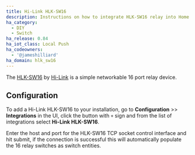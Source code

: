 ```yaml
---
title: Hi-Link HLK-SW16
description: Instructions on how to integrate HLK-SW16 relay into Home Assistant.
ha_category:
  - DIY
  - Switch
ha_release: 0.84
ha_iot_class: Local Push
ha_codeowners:
  - '@jameshilliard'
ha_domain: hlk_sw16
---
```


The [HLK-SW16](http://www.hlktech.net/product_detail.php?ProId=48) by [Hi-Link](http://www.hlktech.net/) is a simple networkable 16 port relay device.

## Configuration

To add a Hi-Link HLK-SW16 to your installation, go to **Configuration** >> **Integrations** in the UI, click the button with `+` sign and from the list of integrations select **Hi-Link HLK-SW16**.

Enter the host and port for the HLK-SW16 TCP socket control interface and hit submit, if the connection is successful this will automatically populate the 16 relay switches as switch entities.
